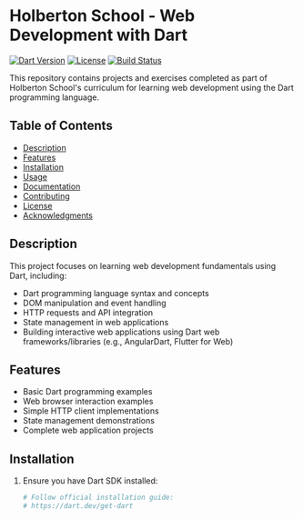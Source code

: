 # Holberton School - Web Development with Dart

[![Dart Version](https://img.shields.io/badge/dart-3.x-blue)](https://dart.dev/)
[![License](https://img.shields.io/badge/License-MIT-green.svg)](https://opensource.org/licenses/MIT)
[![Build Status](https://img.shields.io/travis/yourusername/your-repo/main)](https://travis-ci.org/yourusername/your-repo)

This repository contains projects and exercises completed as part of Holberton School's curriculum for learning web development using the Dart programming language.

## Table of Contents
- [Description](#description)
- [Features](#features)
- [Installation](#installation)
- [Usage](#usage)
- [Documentation](#documentation)
- [Contributing](#contributing)
- [License](#license)
- [Acknowledgments](#acknowledgments)

## Description
This project focuses on learning web development fundamentals using Dart, including:
- Dart programming language syntax and concepts
- DOM manipulation and event handling
- HTTP requests and API integration
- State management in web applications
- Building interactive web applications using Dart web frameworks/libraries (e.g., AngularDart, Flutter for Web)

## Features
- Basic Dart programming examples
- Web browser interaction examples
- Simple HTTP client implementations
- State management demonstrations
- Complete web application projects

## Installation
1. Ensure you have Dart SDK installed:
   ```bash
   # Follow official installation guide:
   # https://dart.dev/get-dart